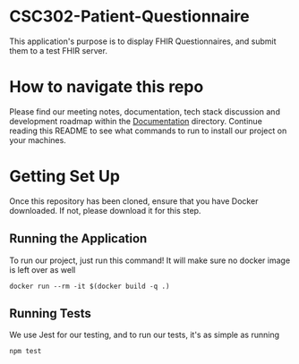 # CSC302-Patient-Questionnaire
This application's purpose is to display FHIR Questionnaires, and submit them to a test FHIR server.

# How to navigate this repo
Please find our  meeting notes, documentation, tech stack discussion and development roadmap within the [Documentation](Documentation) directory.
Continue reading this README to see what commands to run to install our project on your machines.


# Getting Set Up
Once this repository has been cloned, ensure that you have Docker downloaded. If not, please download it for this step.

## Running the Application
To run our project, just run this command! It will make sure no docker image is left over as well
```
docker run --rm -it $(docker build -q .)
```

## Running Tests
We use Jest for our testing, and to run our tests, it's as simple as running
```
npm test
```
